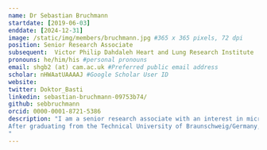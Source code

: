 ```yaml
---
name: Dr Sebastian Bruchmann
startdate: [2019-06-03]
enddate: [2024-12-31]
image: /static/img/members/bruchmann.jpg #365 x 365 pixels, 72 dpi
position: Senior Research Associate
subsequent:  Victor Philip Dahdaleh Heart and Lung Research Institute
pronouns: he/him/his #personal pronouns
email: shgb2 (at) cam.ac.uk #Preferred public email address
scholar: nHWAatUAAAAJ #Google Scholar User ID
website:
twitter: Doktor_Basti
linkedin: sebastian-bruchmann-09753b74/
github: sebbruchmann
orcid: 0000-0001-8721-5386
description: "I am a senior research associate with an interest in microbial functional genomics, in particular *Klebsiella pneumoniae* and other Enterobacteriaceae species (*Salmonella Typhimurium*, *Enterobacter cloacae*).
After graduating from the Technical University of Braunschweig/Germany, I joined to lab of Susanne Häussler at the Helmholtz Centre for Infection Research. During my PhD I used deep transcriptomic sequencing (RNA-seq) to study Antimicrobial Resistance in *Pseudomonas aeruginosa* and *Klebsiella pneumoniae*. Following a short post-doc in the same group where I developed rapid molecular diagnostics to detect hospital outbreaks and antibiotic resistance in several different bacterial species (mainly, *Pseudomonas aeruginosa*, *Klebsiella pneumoniae*, *Escherichia coli* and *Clostridium difficile*). In 2017, I took up a post as a postdoctoral fellow in the Parkhill group at the Wellcome Sanger Institute using Functional Genomics (RNA-sequencing and transposon-directed insertion site sequencing, TraDIS) to understand the antimicrobial stress response in the Enterobacteriaceae species *Klebsiella*, *Salmonella* and *Enterobacter*. In my current work at the Department of Veterinary Medicine I am using different sequencing-based methods to understand how the human pathogen *Klebsiella pneumoniae* interacts with the immune system, in particular macrophages.
"
---
```

